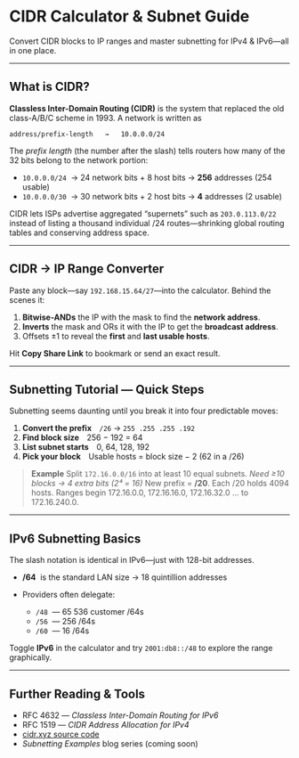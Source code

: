 # CIDR Calculator & Subnet Guide

Convert CIDR blocks to IP ranges and master subnetting for IPv4 & IPv6—all in one place.

---

## What is CIDR?

**Classless Inter-Domain Routing (CIDR)** is the system that replaced the old class-A/B/C scheme in 1993.
A network is written as

```
address/prefix-length   →   10.0.0.0/24
```

The *prefix length* (the number after the slash) tells routers how many of the 32 bits belong to the network portion:

* `10.0.0.0/24`  → 24 network bits + 8 host bits → **256** addresses (254 usable)
* `10.0.0.0/30`  → 30 network bits + 2 host bits → **4** addresses (2 usable)

CIDR lets ISPs advertise aggregated “supernets” such as `203.0.113.0/22` instead of listing a thousand individual /24 routes—shrinking global routing tables and conserving address space.

---

## CIDR → IP Range Converter

Paste any block—say `192.168.15.64/27`—into the calculator. Behind the scenes it:

1. **Bitwise-ANDs** the IP with the mask to find the **network address**.
2. **Inverts** the mask and ORs it with the IP to get the **broadcast address**.
3. Offsets ±1 to reveal the **first** and **last usable hosts**.

Hit **Copy Share Link** to bookmark or send an exact result.

---

## Subnetting Tutorial — Quick Steps

Subnetting seems daunting until you break it into four predictable moves:

1. **Convert the prefix** `/26` → `255 .255 .255 .192`
2. **Find block size** 256 − 192 = 64
3. **List subnet starts** 0, 64, 128, 192
4. **Pick your block** Usable hosts = block size − 2 (62 in a /26)

> **Example**
> Split `172.16.0.0/16` into at least 10 equal subnets.
> *Need ≥10 blocks → 4 extra bits (2⁴ = 16)*
> New prefix = **/20**. Each /20 holds 4094 hosts.
> Ranges begin 172.16.0.0, 172.16.16.0, 172.16.32.0 … to 172.16.240.0.

---

## IPv6 Subnetting Basics

The slash notation is identical in IPv6—just with 128-bit addresses.

* **/64**  is the standard LAN size → 18 quintillion addresses
* Providers often delegate:

  * `/48`  — 65 536 customer /64s
  * `/56`  — 256 /64s
  * `/60`  — 16 /64s

Toggle **IPv6** in the calculator and try `2001:db8::/48` to explore the range graphically.

---

## Further Reading & Tools

* RFC 4632 — *Classless Inter-Domain Routing for IPv6*
* RFC 1519 — *CIDR Address Allocation for IPv4*
* [cidr.xyz source code](https://github.com/yuvadm/cidr.xyz)
* *Subnetting Examples* blog series (coming soon)
